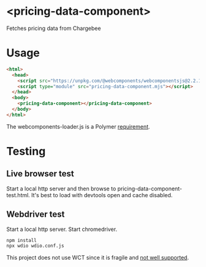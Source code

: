 # \<pricing-data-component\>

Fetches pricing data from Chargebee

# Usage

``` html
<html>
  <head>
    <script src="https://unpkg.com/@webcomponents/webcomponentsjs@2.2.10/webcomponents-loader.js"></script>
    <script type="module" src="pricing-data-component.mjs"></script>
  </head>
  <body>
    <pricing-data-component></pricing-data-component>
  </body>
</html>
```

The webcomponents-loader.js is a Polymer [requirement](https://polymer-library.polymer-project.org/3.0/docs/polyfills).

# Testing

## Live browser test

Start a local http server and then browse to pricing-data-component-test.html.
It's best to load with devtools open and cache disabled.

## Webdriver test

Start a local http server.
Start chromedriver.

``` bash
npm install
npx wdio wdio.conf.js

```

This project does not use WCT since it is fragile and [not well supported](https://github.com/Polymer/tools/issues/3398).
